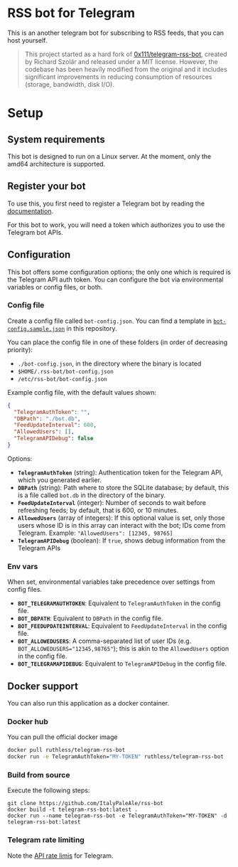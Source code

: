 # RSS bot for Telegram

This is an another telegram bot for subscribing to RSS feeds, that you can host yourself.

> This project started as a hard fork of [0x111/telegram-rss-bot](https://github.com/0x111/telegram-rss-bot), created by Richard Szolár and released under a MIT license. However, the codebase has been heavily modified from the original and it includes significant improvements in reducing consumption of resources (storage, bandwidth, disk I/O).

# Setup

## System requirements

This bot is designed to run on a Linux server. At the moment, only the amd64 architecture is supported.

## Register your bot

To use this, you first need to register a Telegram bot by reading the [documentation](https://core.telegram.org/bots#6-botfather).

For this bot to work, you will need a token which authorizes you to use the Telegram bot APIs.

## Configuration

This bot offers some configuration options; the only one which is required is the Telegram API auth token. You can configure the bot via environmental variables or config files, or both.

### Config file

Create a config file called `bot-config.json`. You can find a template in [`bot-config.sample.json`](/bot-config.sample.json) in this repository.

You can place the config file in one of these folders (in order of decreasing priority):

- `./bot-config.json`, in the directory where the binary is located
- `$HOME/.rss-bot/bot-config.json`
- `/etc/rss-bot/bot-config.json`

Example config file, with the default values shown:

```json
{
  "TelegramAuthToken": "",
  "DBPath": "./bot.db",
  "FeedUpdateInterval": 600,
  "AllowedUsers": [],
  "TelegramAPIDebug": false
}
```

Options:

- **`TelegramAuthToken`** (string): Authentication token for the Telegram API, which you generated earlier.
- **`DBPath`** (string): Path where to store the SQLite database; by default, this is a file called `bot.db` in the directory of the binary.
- **`FeedUpdateInterval`** (integer): Number of seconds to wait before refreshing feeds; by default, that is 600, or 10 minutes.
- **`AllowedUsers`** (array of integers): If this optional value is set, only those users whose ID is in this array can interact with the bot; IDs come from Telegram. Example: `"AllowedUsers": [12345, 98765]`
- **`TelegramAPIDebug`** (boolean): If `true`, shows debug information from the Telegram APIs

### Env vars

When set, environmental variables take precedence over settings from config files.

- **`BOT_TELEGRAMAUTHTOKEN`**: Equivalent to `TelegramAuthToken` in the config file.
- **`BOT_DBPATH`**: Equivalent to `DBPath` in the config file.
- **`BOT_FEEDUPDATEINTERVAL`**: Equivalent to `FeedUpdateInterval` in the config file.
- **`BOT_ALLOWEDUSERS`**: A comma-separated list of user IDs (e.g. `BOT_ALLOWEDUSERS="12345,98765"`); this is akin to the `AllowedUsers` option in the config file.
- **`BOT_TELEGRAMAPIDEBUG`**: Equivalent to `TelegramAPIDebug` in the config file.

## Docker support

You can also run this application as a docker container.

### Docker hub

You can pull the official docker image
```bash
docker pull ruthless/telegram-rss-bot
docker run -e TelegramAuthToken="MY-TOKEN" ruthless/telegram-rss-bot
```

### Build from source

Execute the following steps:
```
git clone https://github.com/ItalyPaleAle/rss-bot
docker build -t telegram-rss-bot:latest .
docker run --name telegram-rss-bot -e TelegramAuthToken="MY-TOKEN" -d telegram-rss-bot:latest
```

### Telegram rate limiting

Note the [API rate limis](https://core.telegram.org/bots/faq#my-bot-is-hitting-limits-how-do-i-avoid-this) for Telegram.
